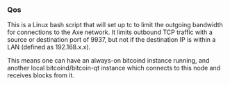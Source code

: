 ### Qos ###

This is a Linux bash script that will set up tc to limit the outgoing bandwidth for connections to the Axe network. It limits outbound TCP traffic with a source or destination port of 9937, but not if the destination IP is within a LAN (defined as 192.168.x.x).

This means one can have an always-on bitcoind instance running, and another local bitcoind/bitcoin-qt instance which connects to this node and receives blocks from it.
